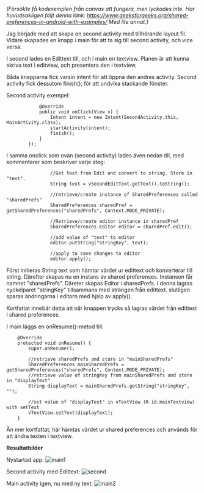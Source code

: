 _(Försökte få kodexemplen från canvas att fungera, men lyckades inte.
Har huvudsakligen följt denna länk: https://www.geeksforgeeks.org/shared-preferences-in-android-with-examples/
Med lite annat.)_


Jag började med att skapa en second activity med tillhörande layout fil.
Vidare skapades en knapp i main för att ta sig till second activity, och vice versa.

I second lades en Edittext till, och i main en textview. Planen är att kunna skriva text i editview, och presentera den i textview.

Båda knapparna fick varsin intent för att öppna den andres activity.
Second activity fick dessutom finish(); för att undvika stackande fönster.


Second activity exempel:
```
            @Override
            public void onClick(View v) {
                Intent intent = new Intent(SecondActivity.this, MainActivity.class);
                startActivity(intent);
                finish();
            }
        });
```


I samma onclick som ovan (second activity) lades även nedan till, med kommentarer som beskriver varje steg:
```
                //Get text from Edit and convert to string. Store in "text".
                String text = vSecondEditText.getText().toString();
                
                //retrieve/create instance of SharedPreferences called "sharedPrefs"
                SharedPreferences sharedPref = getSharedPreferences("sharedPrefs", Context.MODE_PRIVATE);
                
                //Retrieve/create editor instance in sharedPref
                SharedPreferences.Editor editor = sharedPref.edit();
                
                //add value of "text" to editor
                editor.putString("stringKey", text);
                
                //apply to save changes to editor
                editor.apply();
```
Först initieras String text som hämtar värdet ur edittext och konverterar till string.
Därefter skapas nu en instans av shared preferenses. Instansen får namnet "sharedPrefs".
Däreter skapas Editor i sharedPrefs. I denna lagras nyckelparet "stringKey" tillsammans med strängen från edittext.
slutligen sparas ändringarna i editorn med hjälp av apply().

Kortfattat innebär detta att när knappen trycks så lagras värdet från edittext i shared preferences.


I main läggs en onResume()-metod till:
```
    @Override
    protected void onResume() {
        super.onResume();

        //retrieve sharedPrefs and store in "mainSharedPrefs"
        SharedPreferences mainSharedPrefs = getSharedPreferences("sharedPrefs", Context.MODE_PRIVATE);
        //retrieve value of stringKey from mainSharedPrefs and store in "displayText"
        String displayText = mainSharedPrefs.getString("stringKey", "");

        //set value of "displayText" in vTextView (R.id.mainTextview) with setText
        vTextView.setText(displayText);
    }
```

Än mer kortfattat; här hämtas värdet ur shared preferences och används för att ändra texten i textview.


**Resultatbilder**

Nystartad app:
![main1](main1.png)


Second activity med Edittext:
![second](second.png)


Main activity igen, nu med ny text:
![main2](main2.png)